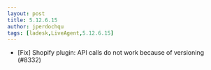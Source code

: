 ```yaml
---
layout: post
title: 5.12.6.15
author: jperdochqu
tags: [ladesk,LiveAgent,5.12.6.15]
---
```


- [Fix] Shopify plugin: API calls do not work because of versioning (#8332)
